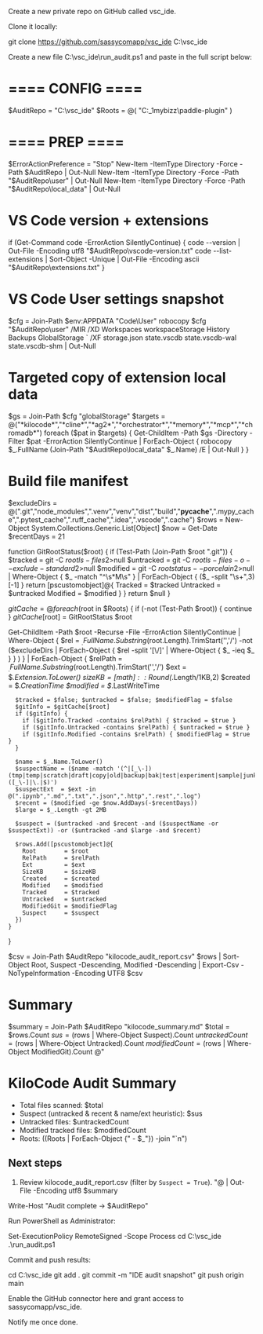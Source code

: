 Create a new private repo on GitHub called vsc_ide.

Clone it locally:

git clone https://github.com/sassycomapp/vsc_ide C:\vsc_ide


Create a new file C:\vsc_ide\run_audit.ps1 and paste in the full script below:

# ==== CONFIG ====
$AuditRepo = "C:\vsc_ide"
$Roots = @(
  "C:\_1mybizz\paddle-plugin"
)

# ==== PREP ====
$ErrorActionPreference = "Stop"
New-Item -ItemType Directory -Force -Path $AuditRepo | Out-Null
New-Item -ItemType Directory -Force -Path "$AuditRepo\user" | Out-Null
New-Item -ItemType Directory -Force -Path "$AuditRepo\local_data" | Out-Null

# VS Code version + extensions
if (Get-Command code -ErrorAction SilentlyContinue) {
  code --version | Out-File -Encoding utf8 "$AuditRepo\vscode-version.txt"
  code --list-extensions | Sort-Object -Unique | Out-File -Encoding ascii "$AuditRepo\extensions.txt"
}

# VS Code User settings snapshot
$cfg = Join-Path $env:APPDATA "Code\User"
robocopy $cfg "$AuditRepo\user" /MIR /XD Workspaces workspaceStorage History Backups GlobalStorage `
  /XF storage.json state.vscdb state.vscdb-wal state.vscdb-shm | Out-Null

# Targeted copy of extension local data
$gs = Join-Path $cfg "globalStorage"
$targets = @("*kilocode*","*cline*","*ag2*","*orchestrator*","*memory*","*mcp*","*chromadb*")
foreach ($pat in $targets) {
  Get-ChildItem -Path $gs -Directory -Filter $pat -ErrorAction SilentlyContinue | ForEach-Object {
    robocopy $_.FullName (Join-Path "$AuditRepo\local_data" $_.Name) /E | Out-Null
  }
}

# Build file manifest
$excludeDirs = @(".git","node_modules",".venv","venv","dist","build","__pycache__",".mypy_cache",".pytest_cache",".ruff_cache",".idea",".vscode",".cache")
$rows = New-Object System.Collections.Generic.List[Object]
$now = Get-Date
$recentDays = 21

function GitRootStatus($root) {
  if (Test-Path (Join-Path $root ".git")) {
    $tracked = git -C $root ls-files 2>$null
    $untracked = git -C $root ls-files -o --exclude-standard 2>$null
    $modified = git -C $root status --porcelain 2>$null | Where-Object { $_ -match "^\s*M\s" } | ForEach-Object { ($_ -split "\s+",3)[-1] }
    return [pscustomobject]@{
      Tracked = $tracked
      Untracked = $untracked
      Modified = $modified
    }
  }
  return $null
}

$gitCache = @{}
foreach ($root in $Roots) {
  if (-not (Test-Path $root)) { continue }
  $gitCache[$root] = GitRootStatus $root

  Get-ChildItem -Path $root -Recurse -File -ErrorAction SilentlyContinue |
    Where-Object {
      $rel = $_.FullName.Substring($root.Length).TrimStart('\','/')
      -not ($excludeDirs | ForEach-Object { $rel -split '[\\/]' | Where-Object { $_ -ieq $_ } } )
    } |
    ForEach-Object {
      $relPath = $_.FullName.Substring($root.Length).TrimStart('\','/')
      $ext = $_.Extension.ToLower()
      $sizeKB = [math]::Round($_.Length/1KB,2)
      $created = $_.CreationTime
      $modified = $_.LastWriteTime

      $tracked = $false; $untracked = $false; $modifiedFlag = $false
      $gitInfo = $gitCache[$root]
      if ($gitInfo) {
        if ($gitInfo.Tracked -contains $relPath) { $tracked = $true }
        if ($gitInfo.Untracked -contains $relPath) { $untracked = $true }
        if ($gitInfo.Modified -contains $relPath) { $modifiedFlag = $true }
      }

      $name = $_.Name.ToLower()
      $suspectName = ($name -match '(^|[_\-])(tmp|temp|scratch|draft|copy|old|backup|bak|test|experiment|sample|junk)([_\-]|\.|$)')
      $suspectExt  = $ext -in @(".ipynb",".md",".txt",".json",".http",".rest",".log")
      $recent = ($modified -ge $now.AddDays(-$recentDays))
      $large = $_.Length -gt 2MB

      $suspect = ($untracked -and $recent -and ($suspectName -or $suspectExt)) -or ($untracked -and $large -and $recent)

      $rows.Add([pscustomobject]@{
        Root        = $root
        RelPath     = $relPath
        Ext         = $ext
        SizeKB      = $sizeKB
        Created     = $created
        Modified    = $modified
        Tracked     = $tracked
        Untracked   = $untracked
        ModifiedGit = $modifiedFlag
        Suspect     = $suspect
      })
    }
}

$csv = Join-Path $AuditRepo "kilocode_audit_report.csv"
$rows | Sort-Object Root, Suspect -Descending, Modified -Descending | Export-Csv -NoTypeInformation -Encoding UTF8 $csv

# Summary
$summary = Join-Path $AuditRepo "kilocode_summary.md"
$total = $rows.Count
$sus = ($rows | Where-Object Suspect).Count
$untrackedCount = ($rows | Where-Object Untracked).Count
$modifiedCount = ($rows | Where-Object ModifiedGit).Count
@"
# KiloCode Audit Summary

- Total files scanned: $total
- Suspect (untracked & recent & name/ext heuristic): $sus
- Untracked files: $untrackedCount
- Modified tracked files: $modifiedCount
- Roots:
$(($Roots | ForEach-Object {"  - $_"}) -join "`n")

## Next steps
1) Review kilocode_audit_report.csv (filter by `Suspect = True`).
"@ | Out-File -Encoding utf8 $summary

Write-Host "Audit complete → $AuditRepo"


Run PowerShell as Administrator:

Set-ExecutionPolicy RemoteSigned -Scope Process
cd C:\vsc_ide
.\run_audit.ps1


Commit and push results:

cd C:\vsc_ide
git add .
git commit -m "IDE audit snapshot"
git push origin main


Enable the GitHub connector here and grant access to sassycomapp/vsc_ide.

Notify me once done.
